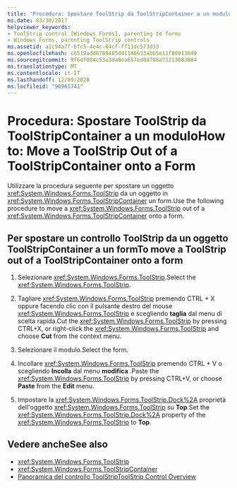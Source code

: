 ```yaml
---
title: 'Procedura: Spostare ToolStrip da ToolStripContainer a un modulo'
ms.date: 03/30/2017
helpviewer_keywords:
- ToolStrip control [Windows Forms], parenting to forms
- Windows Forms, parenting ToolStrip controls
ms.assetid: a1c94a7f-6fc5-4e4c-84cf-ff11dc573d33
ms.openlocfilehash: c6519add6789485d41146633abb5e11f80913649
ms.sourcegitcommit: 9f6df084c53a3da0ea657ed0d708a72213683084
ms.translationtype: MT
ms.contentlocale: it-IT
ms.lasthandoff: 12/09/2020
ms.locfileid: "96961741"
---
```

# <a name="how-to-move-a-toolstrip-out-of-a-toolstripcontainer-onto-a-form"></a><span data-ttu-id="de2c9-102">Procedura: Spostare ToolStrip da ToolStripContainer a un modulo</span><span class="sxs-lookup"><span data-stu-id="de2c9-102">How to: Move a ToolStrip Out of a ToolStripContainer onto a Form</span></span>
<span data-ttu-id="de2c9-103">Utilizzare la procedura seguente per spostare un oggetto <xref:System.Windows.Forms.ToolStrip> da un oggetto in <xref:System.Windows.Forms.ToolStripContainer> un form.</span><span class="sxs-lookup"><span data-stu-id="de2c9-103">Use the following procedure to move a <xref:System.Windows.Forms.ToolStrip> out of a <xref:System.Windows.Forms.ToolStripContainer> onto a form.</span></span>

## <a name="to-move-a-toolstrip-out-of-a-toolstripcontainer-onto-a-form"></a><span data-ttu-id="de2c9-104">Per spostare un controllo ToolStrip da un oggetto ToolStripContainer a un form</span><span class="sxs-lookup"><span data-stu-id="de2c9-104">To move a ToolStrip out of a ToolStripContainer onto a form</span></span>

1. <span data-ttu-id="de2c9-105">Selezionare <xref:System.Windows.Forms.ToolStrip>.</span><span class="sxs-lookup"><span data-stu-id="de2c9-105">Select the <xref:System.Windows.Forms.ToolStrip>.</span></span>

2. <span data-ttu-id="de2c9-106">Tagliare <xref:System.Windows.Forms.ToolStrip> premendo CTRL + X oppure facendo clic con il pulsante destro del mouse <xref:System.Windows.Forms.ToolStrip> e scegliendo **taglia** dal menu di scelta rapida.</span><span class="sxs-lookup"><span data-stu-id="de2c9-106">Cut the <xref:System.Windows.Forms.ToolStrip> by pressing CTRL+X, or right-click the <xref:System.Windows.Forms.ToolStrip> and choose **Cut** from the context menu.</span></span>

3. <span data-ttu-id="de2c9-107">Selezionare il modulo.</span><span class="sxs-lookup"><span data-stu-id="de2c9-107">Select the form.</span></span>

4. <span data-ttu-id="de2c9-108">Incollare <xref:System.Windows.Forms.ToolStrip> premendo CTRL + V o scegliendo **Incolla** dal menu **modifica** .</span><span class="sxs-lookup"><span data-stu-id="de2c9-108">Paste the <xref:System.Windows.Forms.ToolStrip> by pressing CTRL+V, or choose **Paste** from the **Edit** menu.</span></span>

5. <span data-ttu-id="de2c9-109">Impostare la <xref:System.Windows.Forms.ToolStrip.Dock%2A> proprietà dell'oggetto <xref:System.Windows.Forms.ToolStrip> su **Top**.</span><span class="sxs-lookup"><span data-stu-id="de2c9-109">Set the <xref:System.Windows.Forms.ToolStrip.Dock%2A> property of the <xref:System.Windows.Forms.ToolStrip> to **Top**.</span></span>

## <a name="see-also"></a><span data-ttu-id="de2c9-110">Vedere anche</span><span class="sxs-lookup"><span data-stu-id="de2c9-110">See also</span></span>

- <xref:System.Windows.Forms.ToolStrip>
- <xref:System.Windows.Forms.ToolStripContainer>
- [<span data-ttu-id="de2c9-111">Panoramica del controllo ToolStrip</span><span class="sxs-lookup"><span data-stu-id="de2c9-111">ToolStrip Control Overview</span></span>](toolstrip-control-overview-windows-forms.md)
